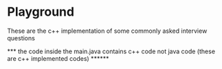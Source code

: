 # Playground
These are the c++ implementation of some commonly asked interview questions


*** the code inside the main.java contains c++ code not java code (these are c++ implemented codes) ******
